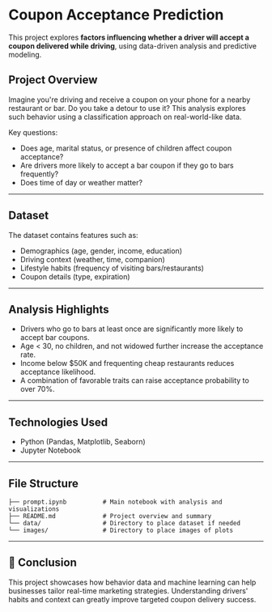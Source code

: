 
# Coupon Acceptance Prediction

This project explores **factors influencing whether a driver will accept a coupon delivered while driving**, using data-driven analysis and predictive modeling.

## Project Overview

Imagine you're driving and receive a coupon on your phone for a nearby restaurant or bar. Do you take a detour to use it? This analysis explores such behavior using a classification approach on real-world-like data.

Key questions:
- Does age, marital status, or presence of children affect coupon acceptance?
- Are drivers more likely to accept a bar coupon if they go to bars frequently?
- Does time of day or weather matter?

---

## Dataset

The dataset contains features such as:
- Demographics (age, gender, income, education)
- Driving context (weather, time, companion)
- Lifestyle habits (frequency of visiting bars/restaurants)
- Coupon details (type, expiration)

---

## Analysis Highlights

- Drivers who go to bars at least once are significantly more likely to accept bar coupons.
- Age < 30, no children, and not widowed further increase the acceptance rate.
- Income below $50K and frequenting cheap restaurants reduces acceptance likelihood.
- A combination of favorable traits can raise acceptance probability to over 70%.

---

## Technologies Used

- Python (Pandas, Matplotlib, Seaborn)
- Jupyter Notebook


---

## File Structure

```
├── prompt.ipynb          # Main notebook with analysis and visualizations
├── README.md             # Project overview and summary
└── data/                 # Directory to place dataset if needed
└── images/               # Directory to place images of plots
```

---

## 🧠 Conclusion

This project showcases how behavior data and machine learning can help businesses tailor real-time marketing strategies. Understanding drivers' habits and context can greatly improve targeted coupon delivery success.
